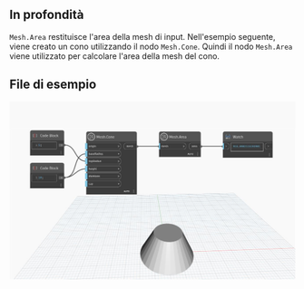 ## In profondità
`Mesh.Area` restituisce l'area della mesh di input. Nell'esempio seguente, viene creato un cono utilizzando il nodo `Mesh.Cone`. Quindi il nodo `Mesh.Area` viene utilizzato per calcolare l'area della mesh del cono.

## File di esempio

![Example](./Autodesk.DesignScript.Geometry.Mesh.Area_img.jpg)
